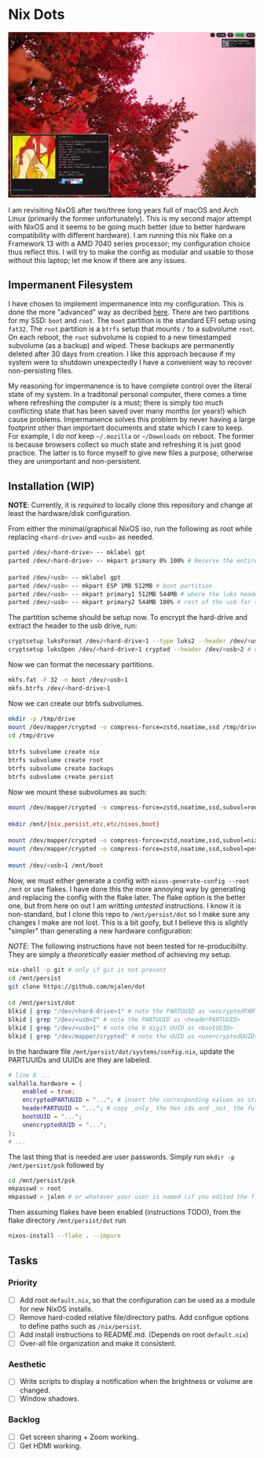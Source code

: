 # Nix Dots 

![Most recent screenshot](./docs/screenies/20240113_0032_screenshot.png "Most recent screenshot.")

I am revisiting NixOS after two/three long years full of macOS and Arch Linux (primarily the former unfortunately). This is my second major attempt with NixOS and it seems to be going much better (due to better hardware compatibility with different hardware). I am running this nix flake on a Framework 13 with a AMD 7040 series processor; my configuration choice thus reflect this. I will try to make the config as modular and usable to those without this laptop; let me know if there are any issues. 

## Impermanent Filesystem 

I have chosen to implement impermanence into my configuration. This is done the more "advanced" way as decribed [here](https://github.com/nix-community/impermanence). There are two partitions for my SSD: `boot` and `root`. The `boot` partition is the standard EFI setup using `fat32`. The `root` partition is a `btrfs` setup that mounts `/` to a subvolume `root`. On each reboot, the `root` subvolume is copied to a new timestamped subvolume (as a backup) and wiped. These backups are permanently deleted after 30 days from creation. I like this approach because if my system were to shutdown unexpectedly I have a convenient way to recover non-persisting files.

My reasoning for impermanence is to have complete control over the literal state of my system. In a traditonal personal computer, there comes a time where refreshing the computer is a must; there is simply too much conflicting state that has been saved over many months (or years!) which cause problems. Impermanence solves this problem by never having a large footprint other than important documents and state which I care to keep. For example, I do _not_ keep `~/.mozilla` or `~/Downloads` on reboot. The former is because browsers collect so much state and refreshing it is just good practice. The latter is to force myself to give new files a purpose, otherwise they are unimportant and non-persistent.

## Installation (WIP)

**NOTE**: Currently, it is _required_ to locally clone this repository and change at least the hardware/disk configuration.

From either the minimal/graphical NixOS iso, run the following as root while replacing `<hard-drive>` and `<usb>` as needed.

``` sh
parted /dev/<hard-drive> -- mklabel gpt
parted /dev/<hard-drive> -- mkpart primary 0% 100% # Reserve the entire hard drive for storage (not boot). 

parted /dev/<usb> -- mklabel gpt
parted /dev/<usb> -- mkpart ESP 1MB 512MB # boot partition
parted /dev/<usb> -- mkpart primary1 512MB 544MB # where the luks header will reside
parted /dev/<usb> -- mkpart primary2 544MB 100% # rest of the usb for storage. format as desired
```

The partition scheme should be setup now. To encrypt the hard-drive and extract the header to the usb drive, run:

``` sh
cryptsetup luksFormat /dev/<hard-drive>1 --type luks2 --header /dev/<usb>2 # answer prompts and provide password
cryptsetup luksOpen /dev/<hard-drive>1 crypted --header /dev/<usb>2 # open hard drive as /dev/mapper/crypted
```

Now we can format the necessary partitions.

``` sh
mkfs.fat -F 32 -n boot /dev/<usb>1
mkfs.btrfs /dev/<hard-drive>1
```

Now we can create our btrfs subvolumes.

``` sh
mkdir -p /tmp/drive
mount /dev/mapper/crypted -o compress-force=zstd,noatime,ssd /tmp/drive
cd /tmp/drive

btrfs subvolume create nix
btrfs subvolume create root
btrfs subvolume create backups
btrfs subvolume create persist
```

Now we mount these subvolumes as such:

``` sh
mount /dev/mapper/crypted -o compress-force=zstd,noatime,ssd,subvol=root /mnt

mkdir /mnt/{nix,persist,etc,etc/nixos,boot}

mount /dev/mapper/crypted -o compress-force=zstd,noatime,ssd,subvol=nix /mnt/nix
mount /dev/mapper/crypted -o compress-force=zstd,noatime,ssd,subvol=persist /mnt/persist

mount /dev/<usb>1 /mnt/boot
```

Now, we must either generate a config with `nixos-generate-config --root /mnt` or use flakes. I have done this the more annoying way by generating and replacing the config with the flake later. The flake option is the better one, but from here on out I am writting _untested_ instructions. I know it is non-standard, but I clone this repo to `/mnt/persist/dot` so I make sure any changes I make are not lost. This is a bit goofy, but I believe this is slightly "simpler" than generating a new hardware configuration:

*NOTE*: The following instructions have not been tested for re-producibilty. They are simply a _theoretically_ easier method of achieving my setup.

``` sh
nix-shell -p git # only if git is not present
cd /mnt/persist
git clone https://github.com/mjalen/dot

cd /mnt/persist/dot
blkid | grep "/dev/<hard-drive>1" # note the PARTUUID as <encryptedPARTUUID>
blkid | grep "/dev/<usb>2" # note the PARTUUID as <headerPARTUUID>
blkid | grep "/dev/<usb>1" # note the 8 digit UUID as <bootUUID>
blkid | grep "/dev/mapper/crypted" # note the UUID as <unencryptedUUID>
```

In the hardware file `/mnt/persist/dot/systems/config.nix`, update the PARTUUIDs and UUIDs are they are labeled.

``` nix
# line 8 ...
valhalla.hardware = {
    enabled = true;
    encryptedPARTUUID = "..."; # insert the corresponding values as strings.
    headerPARTUUID = "..."; # copy _only_ the hex ids and _not_ the full disk path.
    bootUUID = "...";
    unencryptedUUID = "...";
};
# ...
```

The last thing that is needed are user passwords. Simply run `mkdir -p /mnt/persist/psk` followed by

``` sh
cd /mnt/persist/psk
mkpasswd > root
mkpasswd > jalen # or whatever your user is named (if you edited the flake)
```

Then assuming flakes have been enabled (instructions TODO), from the flake directory `/mnt/persist/dot` run

``` sh
nixos-install --flake . --impure
```

## Tasks 

### Priority 

- [ ] Add root `default.nix`, so that the configuration can be used as a module for new NixOS installs.
- [ ] Remove hard-coded relative file/directory paths. Add configue options to define paths such as `/nix/persist`.
- [ ] Add install instructions to README.md. (Depends on root `default.nix`)
- [ ] Over-all file organization and make it consistent.

### Aesthetic

- [ ] Write scripts to display a notification when the brightness or volume are changed.
- [ ] Window shadows.

### Backlog

- [ ] Get screen sharing + Zoom working.
- [ ] Get HDMI working. 
